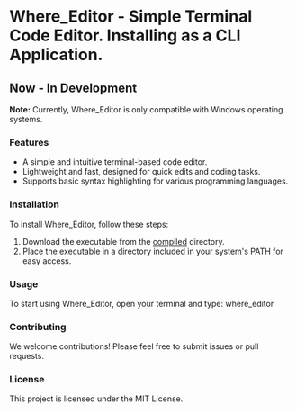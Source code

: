 # Where_Editor - Simple Terminal Code Editor. Installing as a CLI Application.

## Now - In Development

**Note:** Currently, Where_Editor is only compatible with Windows operating systems.

### Features
- A simple and intuitive terminal-based code editor.
- Lightweight and fast, designed for quick edits and coding tasks.
- Supports basic syntax highlighting for various programming languages.

### Installation
To install Where_Editor, follow these steps:
1. Download the executable from the [compiled](compiled/) directory.
2. Place the executable in a directory included in your system's PATH for easy access.

### Usage
To start using Where_Editor, open your terminal and type: where_editor

### Contributing
We welcome contributions! Please feel free to submit issues or pull requests.

### License
This project is licensed under the MIT License.